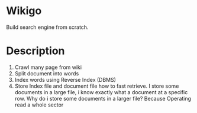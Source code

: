 # Wikigo
Build search engine from scratch.

# Description
1. Crawl many page from wiki
2. Split document into words
3. Index words using Reverse Index (DBMS)
4. Store Index file and document file how to fast retrieve. 
I store some documents in a large file, i know exactly what a document at a specific row. 
Why do i store some documents in a larger file? Because Operating read a whole sector
